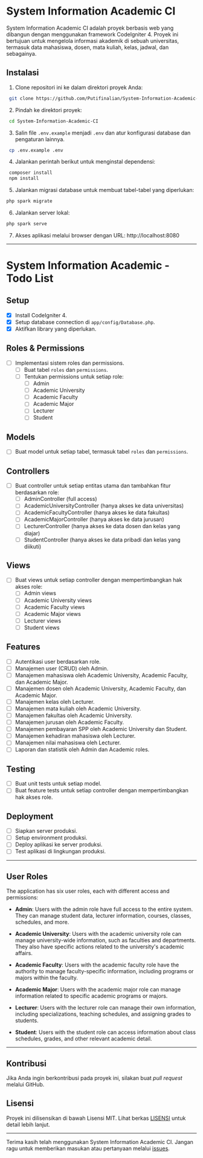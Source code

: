 # System Information Academic CI

System Information Academic CI adalah proyek berbasis web yang dibangun dengan menggunakan framework CodeIgniter 4. Proyek ini bertujuan untuk mengelola informasi akademik di sebuah universitas, termasuk data mahasiswa, dosen, mata kuliah, kelas, jadwal, dan sebagainya.

## Instalasi

1. Clone repositori ini ke dalam direktori proyek Anda:

```bash
 git clone https://github.com/Putifinalian/System-Information-Academic-CI.git
```

2. Pindah ke direktori proyek:

```bash
 cd System-Information-Academic-CI
```

3. Salin file `.env.example` menjadi `.env` dan atur konfigurasi database dan pengaturan lainnya.

```bash
 cp .env.example .env
```

4. Jalankan perintah berikut untuk menginstal dependensi:

```bash
 composer install
 npm install
```

5. Jalankan migrasi database untuk membuat tabel-tabel yang diperlukan:

```bash
php spark migrate
```

6. Jalankan server lokal:

```bash
php spark serve
```

7. Akses aplikasi melalui browser dengan URL: http://localhost:8080

---

# System Information Academic - Todo List

## Setup

- [x] Install CodeIgniter 4.
- [x] Setup database connection di `app/config/Database.php`.
- [x] Aktifkan library yang diperlukan.

## Roles & Permissions

- [ ] Implementasi sistem roles dan permissions.
  - [ ] Buat tabel `roles` dan `permissions`.
  - [ ] Tentukan permissions untuk setiap role:
    - [ ] Admin
    - [ ] Academic University
    - [ ] Academic Faculty
    - [ ] Academic Major
    - [ ] Lecturer
    - [ ] Student

## Models

- [ ] Buat model untuk setiap tabel, termasuk tabel `roles` dan `permissions`.

## Controllers

- [ ] Buat controller untuk setiap entitas utama dan tambahkan fitur berdasarkan role:
  - [ ] AdminController (full access)
  - [ ] AcademicUniversityController (hanya akses ke data universitas)
  - [ ] AcademicFacultyController (hanya akses ke data fakultas)
  - [ ] AcademicMajorController (hanya akses ke data jurusan)
  - [ ] LecturerController (hanya akses ke data dosen dan kelas yang diajar)
  - [ ] StudentController (hanya akses ke data pribadi dan kelas yang diikuti)

## Views

- [ ] Buat views untuk setiap controller dengan mempertimbangkan hak akses role:
  - [ ] Admin views
  - [ ] Academic University views
  - [ ] Academic Faculty views
  - [ ] Academic Major views
  - [ ] Lecturer views
  - [ ] Student views

## Features

- [ ] Autentikasi user berdasarkan role.
- [ ] Manajemen user (CRUD) oleh Admin.
- [ ] Manajemen mahasiswa oleh Academic University, Academic Faculty, dan Academic Major.
- [ ] Manajemen dosen oleh Academic University, Academic Faculty, dan Academic Major.
- [ ] Manajemen kelas oleh Lecturer.
- [ ] Manajemen mata kuliah oleh Academic University.
- [ ] Manajemen fakultas oleh Academic University.
- [ ] Manajemen jurusan oleh Academic Faculty.
- [ ] Manajemen pembayaran SPP oleh Academic University dan Student.
- [ ] Manajemen kehadiran mahasiswa oleh Lecturer.
- [ ] Manajemen nilai mahasiswa oleh Lecturer.
- [ ] Laporan dan statistik oleh Admin dan Academic roles.

## Testing

- [ ] Buat unit tests untuk setiap model.
- [ ] Buat feature tests untuk setiap controller dengan mempertimbangkan hak akses role.

## Deployment

- [ ] Siapkan server produksi.
- [ ] Setup environment produksi.
- [ ] Deploy aplikasi ke server produksi.
- [ ] Test aplikasi di lingkungan produksi.

---

## User Roles

The application has six user roles, each with different access and permissions:

- **Admin**: Users with the admin role have full access to the entire system. They can manage student data, lecturer information, courses, classes, schedules, and more.

- **Academic University**: Users with the academic university role can manage university-wide information, such as faculties and departments. They also have specific actions related to the university's academic affairs.

- **Academic Faculty**: Users with the academic faculty role have the authority to manage faculty-specific information, including programs or majors within the faculty.

- **Academic Major**: Users with the academic major role can manage information related to specific academic programs or majors.

- **Lecturer**: Users with the lecturer role can manage their own information, including specializations, teaching schedules, and assigning grades to students.

- **Student**: Users with the student role can access information about class schedules, grades, and other relevant academic detail.

---

## Kontribusi

Jika Anda ingin berkontribusi pada proyek ini, silakan buat _pull request_ melalui GitHub.

## Lisensi

Proyek ini dilisensikan di bawah Lisensi MIT. Lihat berkas [LISENSI](LICENSE) untuk detail lebih lanjut.

---

Terima kasih telah menggunakan System Information Academic CI. Jangan ragu untuk memberikan masukan atau pertanyaan melalui [issues](https://github.com/Putifinalian/System-Information-Academic-CI/issues).
